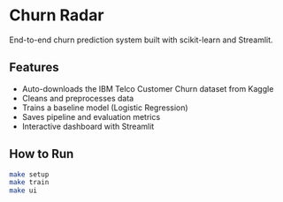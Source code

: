 # Churn Radar

End-to-end churn prediction system built with scikit-learn and Streamlit.


## Features
- Auto-downloads the IBM Telco Customer Churn dataset from Kaggle
- Cleans and preprocesses data
- Trains a baseline model (Logistic Regression)
- Saves pipeline and evaluation metrics
- Interactive dashboard with Streamlit


## How to Run
```bash
make setup
make train
make ui